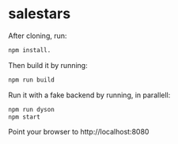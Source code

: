 # salestars

After cloning, run:
```bash
npm install.
```

Then build it by running:
```bash
npm run build
```

Run it with a fake backend by running, in parallell:

```bash
npm run dyson
npm start
```

Point your browser to http://localhost:8080
